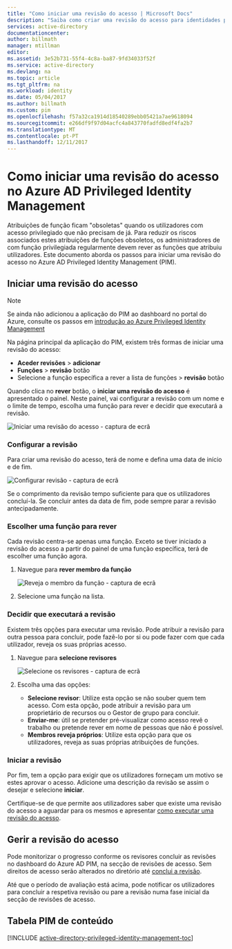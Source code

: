 ```yaml
---
title: "Como iniciar uma revisão do acesso | Microsoft Docs"
description: "Saiba como criar uma revisão do acesso para identidades privilegiadas com a aplicação Azure Privileged Identity Management."
services: active-directory
documentationcenter: 
author: billmath
manager: mtillman
editor: 
ms.assetid: 3e52b731-55f4-4c8a-ba87-9fd34033f52f
ms.service: active-directory
ms.devlang: na
ms.topic: article
ms.tgt_pltfrm: na
ms.workload: identity
ms.date: 05/04/2017
ms.author: billmath
ms.custom: pim
ms.openlocfilehash: f57a32ca1914d18540289ebb05421a7ae9618094
ms.sourcegitcommit: e266df9f97d04acfc4a843770fadfd8edf4fa2b7
ms.translationtype: MT
ms.contentlocale: pt-PT
ms.lasthandoff: 12/11/2017
---
```

# <a name="how-to-start-an-access-review-in-azure-ad-privileged-identity-management"></a>Como iniciar uma revisão do acesso no Azure AD Privileged Identity Management
Atribuições de função ficam "obsoletas" quando os utilizadores com acesso privilegiado que não precisam de já. Para reduzir os riscos associados estes atribuições de funções obsoletos, os administradores de com função privilegiada regularmente devem rever as funções que atribuiu utilizadores. Este documento aborda os passos para iniciar uma revisão do acesso no Azure AD Privileged Identity Management (PIM).

## <a name="start-an-access-review"></a>Iniciar uma revisão do acesso
> [!NOTE]
> Se ainda não adicionou a aplicação do PIM ao dashboard no portal do Azure, consulte os passos em [introdução ao Azure Privileged Identity Management](active-directory-privileged-identity-management-getting-started.md)
> 
> 

Na página principal da aplicação do PIM, existem três formas de iniciar uma revisão do acesso:

* **Aceder revisões** > **adicionar**
* **Funções** > **revisão** botão
* Selecione a função específica a rever a lista de funções > **revisão** botão

Quando clica no **rever** botão, o **iniciar uma revisão do acesso** é apresentado o painel. Neste painel, vai configurar a revisão com um nome e o limite de tempo, escolha uma função para rever e decidir que executará a revisão.

![Iniciar uma revisão do acesso - captura de ecrã][1]

### <a name="configure-the-review"></a>Configurar a revisão
Para criar uma revisão do acesso, terá de nome e defina uma data de início e de fim.

![Configurar revisão - captura de ecrã][2]

Se o comprimento da revisão tempo suficiente para que os utilizadores concluí-la. Se concluir antes da data de fim, pode sempre parar a revisão antecipadamente.

### <a name="choose-a-role-to-review"></a>Escolher uma função para rever
Cada revisão centra-se apenas uma função. Exceto se tiver iniciado a revisão do acesso a partir do painel de uma função específica, terá de escolher uma função agora.

1. Navegue para **rever membro da função**
   
    ![Reveja o membro da função - captura de ecrã][3]
2. Selecione uma função na lista.

### <a name="decide-who-will-perform-the-review"></a>Decidir que executará a revisão
Existem três opções para executar uma revisão. Pode atribuir a revisão para outra pessoa para concluir, pode fazê-lo por si ou pode fazer com que cada utilizador, reveja os suas próprias acesso.

1. Navegue para **selecione revisores**
   
    ![Selecione os revisores - captura de ecrã][4]
2. Escolha uma das opções:
   
   * **Selecione revisor**: Utilize esta opção se não souber quem tem acesso. Com esta opção, pode atribuir a revisão para um proprietário de recursos ou o Gestor de grupo para concluir.
   * **Enviar-me**: útil se pretender pré-visualizar como acesso revê o trabalho ou pretende rever em nome de pessoas que não é possível.
   * **Membros reveja próprios**: Utilize esta opção para que os utilizadores, reveja as suas próprias atribuições de funções.

### <a name="start-the-review"></a>Iniciar a revisão
Por fim, tem a opção para exigir que os utilizadores forneçam um motivo se estes aprovar o acesso. Adicione uma descrição da revisão se assim o desejar e selecione **iniciar**.

Certifique-se de que permite aos utilizadores saber que existe uma revisão do acesso a aguardar para os mesmos e apresentar [como executar uma revisão do acesso](active-directory-privileged-identity-management-how-to-perform-security-review.md).

## <a name="manage-the-access-review"></a>Gerir a revisão do acesso
Pode monitorizar o progresso conforme os revisores concluir as revisões no dashboard do Azure AD PIM, na secção de revisões de acesso. Sem direitos de acesso serão alterados no diretório até [conclui a revisão](active-directory-privileged-identity-management-how-to-complete-review.md).

Até que o período de avaliação está acima, pode notificar os utilizadores para concluir a respetiva revisão ou pare a revisão numa fase inicial da secção de revisões de acesso.

<!--Every topic should have next steps and links to the next logical set of content to keep the customer engaged-->
## <a name="pim-table-of-contents"></a>Tabela PIM de conteúdo
[!INCLUDE [active-directory-privileged-identity-management-toc](../../includes/active-directory-privileged-identity-management-toc.md)]

<!--Image references-->

[1]: ./media/active-directory-privileged-identity-management-how-to-start-security-review/PIM_start_review.png
[2]: ./media/active-directory-privileged-identity-management-how-to-start-security-review/PIM_review_configure.png
[3]: ./media/active-directory-privileged-identity-management-how-to-start-security-review/PIM_review_role.png
[4]: ./media/active-directory-privileged-identity-management-how-to-start-security-review/PIM_review_reviewers.png
